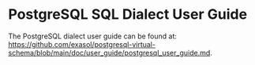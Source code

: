 # PostgreSQL SQL Dialect User Guide

The PostgreSQL dialect user guide can be found at: https://github.com/exasol/postgresql-virtual-schema/blob/main/doc/user_guide/postgresql_user_guide.md.